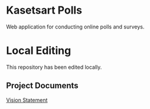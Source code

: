 # Kasetsart Polls
Web application for conducting online polls and surveys.

# Local Editing
This repository has been edited locally.

## Project Documents

[Vision Statement](../../wiki/Vision%20Statement)
